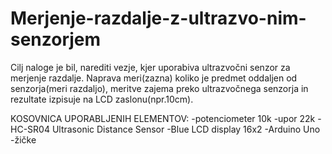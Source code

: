 # Merjenje-razdalje-z-ultrazvo-nim-senzorjem

Cilj naloge je bil, narediti vezje, kjer uporabiva ultrazvočni senzor za merjenje razdalje.
Naprava meri(zazna) koliko je predmet oddaljen od senzorja(meri razdaljo), meritve zajema preko ultrazvočnega senzorja in rezultate izpisuje na LCD zaslonu(npr.10cm).

KOSOVNICA UPORABLJENIH ELEMENTOV:
-potenciometer 10k
-upor 22k
-HC-SR04 Ultrasonic Distance Sensor
-Blue LCD display 16x2
-Arduino Uno
-žičke



